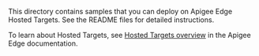 This directory contains samples that you can deploy on Apigee Edge Hosted Targets. See the README files for detailed instructions.

To learn about Hosted Targets, see [Hosted Targets overview](https://docs.apigee.com/api-platform/hosted-targets/hosted-targets-overview.html) in the Apigee Edge documentation.

